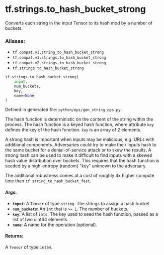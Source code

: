 <div itemscope itemtype="http://developers.google.com/ReferenceObject">
<meta itemprop="name" content="tf.strings.to_hash_bucket_strong" />
<meta itemprop="path" content="Stable" />
</div>

# tf.strings.to_hash_bucket_strong

Converts each string in the input Tensor to its hash mod by a number of buckets.

### Aliases:

* `tf.compat.v1.string_to_hash_bucket_strong`
* `tf.compat.v1.strings.to_hash_bucket_strong`
* `tf.compat.v2.strings.to_hash_bucket_strong`
* `tf.strings.to_hash_bucket_strong`

``` python
tf.strings.to_hash_bucket_strong(
    input,
    num_buckets,
    key,
    name=None
)
```



Defined in generated file: `python/ops/gen_string_ops.py`.

<!-- Placeholder for "Used in" -->

The hash function is deterministic on the content of the string within the
process. The hash function is a keyed hash function, where attribute `key`
defines the key of the hash function. `key` is an array of 2 elements.

A strong hash is important when inputs may be malicious, e.g. URLs with
additional components. Adversaries could try to make their inputs hash to the
same bucket for a denial-of-service attack or to skew the results. A strong
hash can be used to make it difficult to find inputs with a skewed hash value
distribution over buckets. This requires that the hash function is
seeded by a high-entropy (random) "key" unknown to the adversary.

The additional robustness comes at a cost of roughly 4x higher compute
time than `tf.string_to_hash_bucket_fast`.

#### Args:


* <b>`input`</b>: A `Tensor` of type `string`. The strings to assign a hash bucket.
* <b>`num_buckets`</b>: An `int` that is `>= 1`. The number of buckets.
* <b>`key`</b>: A list of `ints`.
  The key used to seed the hash function, passed as a list of two uint64
  elements.
* <b>`name`</b>: A name for the operation (optional).


#### Returns:

A `Tensor` of type `int64`.
